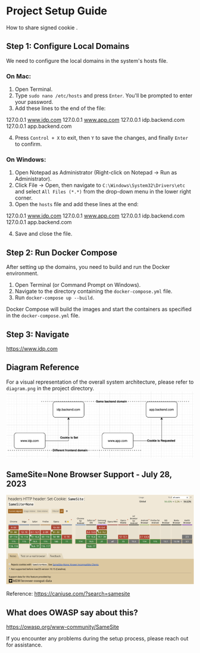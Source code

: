 # Project Setup Guide

How to share signed cookie .


## Step 1: Configure Local Domains

We need to configure the local domains in the system's hosts file. 

### On Mac:

1. Open Terminal.
2. Type `sudo nano /etc/hosts` and press `Enter`. You'll be prompted to enter your password.
3. Add these lines to the end of the file:

127.0.0.1 www.idp.com
127.0.0.1 www.app.com
127.0.0.1 idp.backend.com
127.0.0.1 app.backend.com


4. Press `Control + X` to exit, then `Y` to save the changes, and finally `Enter` to confirm.

### On Windows:

1. Open Notepad as Administrator (Right-click on Notepad -> Run as Administrator).
2. Click File -> Open, then navigate to `C:\Windows\System32\Drivers\etc` and select `All Files (*.*)` from the drop-down menu in the lower right corner.
3. Open the `hosts` file and add these lines at the end:

127.0.0.1 www.idp.com
127.0.0.1 www.app.com
127.0.0.1 idp.backend.com
127.0.0.1 app.backend.com




4. Save and close the file.

## Step 2: Run Docker Compose

After setting up the domains, you need to build and run the Docker environment. 

1. Open Terminal (or Command Prompt on Windows).
2. Navigate to the directory containing the `docker-compose.yml` file.
3. Run `docker-compose up --build`. 

Docker Compose will build the images and start the containers as specified in the `docker-compose.yml` file. 


## Step 3: Navigate 
https://www.idp.com



## Diagram Reference

For a visual representation of the overall system architecture, please refer to `diagram.png` in the project directory.
![Screenshot](diagram.png)


## SameSite=None Browser Support - July 28, 2023   
![Screenshot](cookie-browser-support.png)


Reference:
https://caniuse.com/?search=samesite


## What does OWASP say about this?
https://owasp.org/www-community/SameSite






If you encounter any problems during the setup process, please reach out for assistance.

